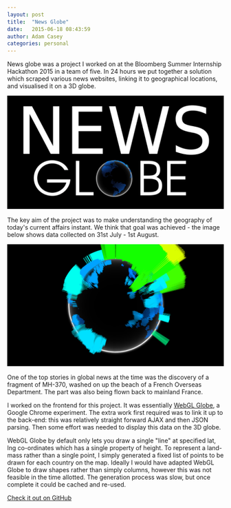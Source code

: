 ```yaml
---
layout: post
title:  "News Globe"
date:   2015-06-18 08:43:59
author: Adam Casey
categories: personal
---
```


News globe was a project I worked on at the Bloomberg Summer Internship Hackathon 2015 in a team of five. In 24 hours we put together a solution which scraped various news websites, linking it to geographical locations, and visualised it on a 3D globe.

![News Globe Logo](/assets/blog/newsglobe1.png)

The key aim of the project was to make understanding the geography of today's current affairs instant. We think that goal was achieved - the image below shows data collected on 31st July - 1st August.

![News Globe Demo - France Highlighted](/assets/blog/newsglobe2.png)

One of the top stories in global news at the time was the discovery of a fragment of MH-370, washed on up the beach of a French Overseas Department. The part was also being flown back to mainland France.

I worked on the frontend for this project. It was essentially [WebGL Globe](https://www.chromeexperiments.com/globe), a Google Chrome experiment. The extra work first required was to link it up to the back-end: this was relatively straight forward AJAX and then JSON parsing. Then some effort was needed to display this data on the 3D globe.

WebGL Globe by default only lets you draw a single "line" at specified lat, lng co-ordinates which has a single property of height. To represent a land-mass rather than a single point, I simply generated a fixed list of points to be drawn for each country on the map. Ideally I would have adapted WebGL Globe to draw shapes rather than simply columns, however this was not feasible in the time allotted. The generation process was slow, but once complete it could be cached and re-used.

[Check it out on GitHub](https://github.com/adamncasey/newsglobe)